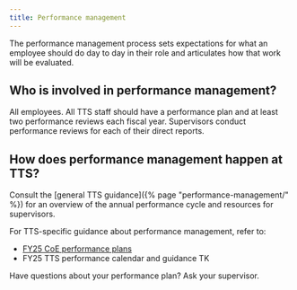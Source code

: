 ```yaml
---
title: Performance management
---
```


The performance management process sets expectations for what an employee should do day to day in their role and articulates how that work will be evaluated.

## Who is involved in performance management?

All employees. All TTS staff should have a performance plan and at least two performance reviews each fiscal year. Supervisors conduct performance reviews for each of their direct reports.

## How does performance management happen at TTS?

Consult the [general TTS guidance]({% page "performance-management/" %}) for an overview of the annual performance cycle and resources for supervisors.

For TTS-specific guidance about performance management, refer to:

- [FY25 CoE performance plans](https://drive.google.com/drive/u/0/folders/1Pfnbt6YOzoFHpvFb3gcetNYXjhUFLVWo)
- FY25 TTS performance calendar and guidance TK

Have questions about your performance plan? Ask your supervisor.
